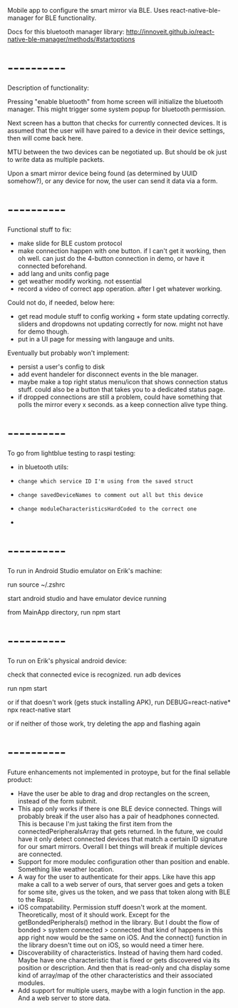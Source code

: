 Mobile app to configure the smart mirror via BLE.
Uses react-native-ble-manager for BLE functionality.

Docs for this bluetooth manager library:
http://innoveit.github.io/react-native-ble-manager/methods/#startoptions

# ----------

Description of functionality:

Pressing "enable bluetooth" from home screen will initialize the bluetooth manager. This might trigger some system popup for bluetooth permission.

Next screen has a button that checks for currently connected devices. It is assumed that the user will have paired to a device in their device settings, then will come back here.

MTU between the two devices can be negotiated up. But should be ok just to write data as multiple packets.

Upon a smart mirror device being found (as determined by UUID somehow?), or any device for now, the user can send it data via a form.

# ----------

Functional stuff to fix:
- make slide for BLE custom protocol
- make connection happen with one button. if I can't get it working, then oh well. can just do the 4-button connection in demo, or have it connected beforehand.
- add lang and units config page
- get weather modify working. not essential
- record a video of correct app operation. after I get whatever working.



Could not do, if needed, below here:
- get read module stuff to config working + form state updating correctly. sliders and dropdowns not updating correctly for now. might not have for demo though.
- put in a UI page for messing with langauge and units.

Eventually but probably won't implement:
- persist a user's config to disk
- add event handeler for disconnect events in the ble manager.
- maybe make a top right status menu/icon that shows connection status stuff. could also be a button that takes you to a dedicated status page.
- if dropped connections are still a problem, could have something that polls the mirror every x seconds. as a keep connection alive type thing.

# ----------

To go from lightblue testing to raspi testing:
- in bluetooth utils:
-     change which service ID I'm using from the saved struct
-     change savedDeviceNames to comment out all but this device
-     change moduleCharacteristicsHardCoded to the correct one
-

# ----------

To run in Android Studio emulator on Erik's machine:

run
   source ~/.zshrc

start android studio and have emulator device running

from MainApp directory, run
   npm start

# ----------

To run on Erik's physical android device:

check that connected evice is recognized. run
   adb devices

run
   npm start

or if that doesn't work (gets stuck installing APK), run
   DEBUG=react-native* npx react-native start

or if neither of those work, try deleting the app and flashing again

# ----------

Future enhancements not implemented in protoype, but for the final sellable product:
- Have the user be able to drag and drop rectangles on the screen, instead of the form submit.
- This app only works if there is one BLE device connected. Things will probably break if the user also has a pair of headphones connected. This is because I'm just taking the first item from the connectedPeripheralsArray that gets returned. In the future, we could have it only detect connected devices that match a certain ID signature for our smart mirrors. Overall I bet things will break if multiple devices are connected.
- Support for more modulec configuration other than position and enable. Something like weather location.
- A way for the user to authenticate for their apps. Like have this app make a call to a web server of ours, that server goes and gets a token for some site, gives us the token, and we pass that token along with BLE to the Raspi.
- iOS compatability. Permission stuff doesn't work at the moment. Theoretically, most of it should work. Except for the getBondedPeripherals() method in the library. But I doubt the flow of bonded > system connected > connected that kind of happens in this app right now would be the same on iOS. And the connect() function in the library doesn't time out on iOS, so would need a timer here.
- Discoverability of characteristics. Instead of having them hard coded. Maybe have one characteristic that is fixed or gets discovered via its position or description. And then that is read-only and cha display some kind of array/map of the other characteristics and their associated modules.
- Add support for multiple users, maybe with a login function in the app. And a web server to store data.